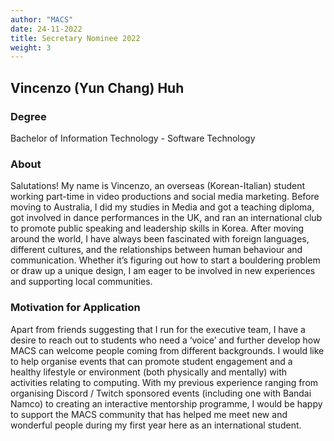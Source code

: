 ```yaml
---
author: "MACS"
date: 24-11-2022
title: Secretary Nominee 2022
weight: 3
---
```


## Vincenzo (Yun Chang) Huh

### Degree
Bachelor of Information Technology - Software Technology

### About
Salutations! My name is Vincenzo, an overseas (Korean-Italian) student working part-time in video productions and social media marketing. Before moving to Australia, I did my studies in Media and got a teaching diploma, got involved in dance performances in the UK, and ran an international club to promote public speaking and leadership skills in Korea. After moving around the world, I have always been fascinated with foreign languages, different cultures, and the relationships between human behaviour and communication. Whether it’s figuring out how to start a bouldering problem or draw up a unique design, I am eager to be involved in new experiences and supporting local communities.

### Motivation for Application
Apart from friends suggesting that I run for the executive team, I have a desire to reach out to students who need a ‘voice’ and further develop how MACS can welcome people coming from different backgrounds. I would like to help organise events that can promote student engagement and a healthy lifestyle or environment (both physically and mentally) with activities relating to computing. With my previous experience ranging from organising Discord / Twitch sponsored events (including one with Bandai Namco) to creating an interactive mentorship programme, I would be happy to support the MACS community that has helped me meet new and wonderful people during my first year here as an international student.